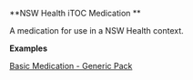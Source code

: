 **NSW Health iTOC Medication **

A medication for use in a NSW Health context.


**Examples**

[Basic Medication - Generic Pack](Medication-GenericPack0.html)

